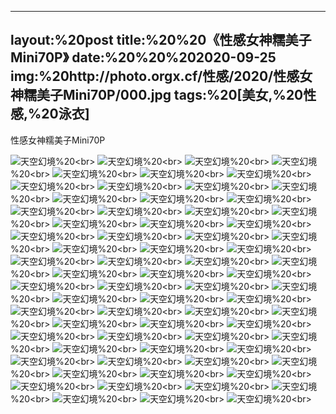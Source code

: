 ﻿---
layout:%20post
title:%20%20《性感女神糯美子Mini70P》
date:%20%20%202020-09-25
img:%20http://photo.orgx.cf/性感/2020/性感女神糯美子Mini70P/000.jpg
tags:%20[美女,%20性感,%20泳衣]
---

性感女神糯美子Mini70P



![天空幻境](http://photo.orgx.cf/性感/2020/性感女神糯美子Mini70P/001.jpg%20''天空幻境'')%20<br>
![天空幻境](http://photo.orgx.cf/性感/2020/性感女神糯美子Mini70P/002.jpg%20''天空幻境'')%20<br>
![天空幻境](http://photo.orgx.cf/性感/2020/性感女神糯美子Mini70P/003.jpg%20''天空幻境'')%20<br>
![天空幻境](http://photo.orgx.cf/性感/2020/性感女神糯美子Mini70P/004.jpg%20''天空幻境'')%20<br>
![天空幻境](http://photo.orgx.cf/性感/2020/性感女神糯美子Mini70P/005.jpg%20''天空幻境'')%20<br>
![天空幻境](http://photo.orgx.cf/性感/2020/性感女神糯美子Mini70P/006.jpg%20''天空幻境'')%20<br>
![天空幻境](http://photo.orgx.cf/性感/2020/性感女神糯美子Mini70P/007.jpg%20''天空幻境'')%20<br>
![天空幻境](http://photo.orgx.cf/性感/2020/性感女神糯美子Mini70P/008.jpg%20''天空幻境'')%20<br>
![天空幻境](http://photo.orgx.cf/性感/2020/性感女神糯美子Mini70P/009.jpg%20''天空幻境'')%20<br>
![天空幻境](http://photo.orgx.cf/性感/2020/性感女神糯美子Mini70P/010.jpg%20''天空幻境'')%20<br>
![天空幻境](http://photo.orgx.cf/性感/2020/性感女神糯美子Mini70P/011.jpg%20''天空幻境'')%20<br>
![天空幻境](http://photo.orgx.cf/性感/2020/性感女神糯美子Mini70P/012.jpg%20''天空幻境'')%20<br>
![天空幻境](http://photo.orgx.cf/性感/2020/性感女神糯美子Mini70P/013.jpg%20''天空幻境'')%20<br>
![天空幻境](http://photo.orgx.cf/性感/2020/性感女神糯美子Mini70P/014.jpg%20''天空幻境'')%20<br>
![天空幻境](http://photo.orgx.cf/性感/2020/性感女神糯美子Mini70P/015.jpg%20''天空幻境'')%20<br>
![天空幻境](http://photo.orgx.cf/性感/2020/性感女神糯美子Mini70P/016.jpg%20''天空幻境'')%20<br>
![天空幻境](http://photo.orgx.cf/性感/2020/性感女神糯美子Mini70P/017.jpg%20''天空幻境'')%20<br>
![天空幻境](http://photo.orgx.cf/性感/2020/性感女神糯美子Mini70P/018.jpg%20''天空幻境'')%20<br>
![天空幻境](http://photo.orgx.cf/性感/2020/性感女神糯美子Mini70P/019.jpg%20''天空幻境'')%20<br>
![天空幻境](http://photo.orgx.cf/性感/2020/性感女神糯美子Mini70P/020.jpg%20''天空幻境'')%20<br>
![天空幻境](http://photo.orgx.cf/性感/2020/性感女神糯美子Mini70P/021.jpg%20''天空幻境'')%20<br>
![天空幻境](http://photo.orgx.cf/性感/2020/性感女神糯美子Mini70P/022.jpg%20''天空幻境'')%20<br>
![天空幻境](http://photo.orgx.cf/性感/2020/性感女神糯美子Mini70P/023.jpg%20''天空幻境'')%20<br>
![天空幻境](http://photo.orgx.cf/性感/2020/性感女神糯美子Mini70P/024.jpg%20''天空幻境'')%20<br>
![天空幻境](http://photo.orgx.cf/性感/2020/性感女神糯美子Mini70P/025.jpg%20''天空幻境'')%20<br>
![天空幻境](http://photo.orgx.cf/性感/2020/性感女神糯美子Mini70P/026.jpg%20''天空幻境'')%20<br>
![天空幻境](http://photo.orgx.cf/性感/2020/性感女神糯美子Mini70P/027.jpg%20''天空幻境'')%20<br>
![天空幻境](http://photo.orgx.cf/性感/2020/性感女神糯美子Mini70P/028.jpg%20''天空幻境'')%20<br>
![天空幻境](http://photo.orgx.cf/性感/2020/性感女神糯美子Mini70P/029.jpg%20''天空幻境'')%20<br>
![天空幻境](http://photo.orgx.cf/性感/2020/性感女神糯美子Mini70P/030.jpg%20''天空幻境'')%20<br>
![天空幻境](http://photo.orgx.cf/性感/2020/性感女神糯美子Mini70P/031.jpg%20''天空幻境'')%20<br>
![天空幻境](http://photo.orgx.cf/性感/2020/性感女神糯美子Mini70P/032.jpg%20''天空幻境'')%20<br>
![天空幻境](http://photo.orgx.cf/性感/2020/性感女神糯美子Mini70P/033.jpg%20''天空幻境'')%20<br>
![天空幻境](http://photo.orgx.cf/性感/2020/性感女神糯美子Mini70P/034.jpg%20''天空幻境'')%20<br>
![天空幻境](http://photo.orgx.cf/性感/2020/性感女神糯美子Mini70P/035.jpg%20''天空幻境'')%20<br>
![天空幻境](http://photo.orgx.cf/性感/2020/性感女神糯美子Mini70P/036.jpg%20''天空幻境'')%20<br>
![天空幻境](http://photo.orgx.cf/性感/2020/性感女神糯美子Mini70P/037.jpg%20''天空幻境'')%20<br>
![天空幻境](http://photo.orgx.cf/性感/2020/性感女神糯美子Mini70P/038.jpg%20''天空幻境'')%20<br>
![天空幻境](http://photo.orgx.cf/性感/2020/性感女神糯美子Mini70P/039.jpg%20''天空幻境'')%20<br>
![天空幻境](http://photo.orgx.cf/性感/2020/性感女神糯美子Mini70P/040.jpg%20''天空幻境'')%20<br>
![天空幻境](http://photo.orgx.cf/性感/2020/性感女神糯美子Mini70P/041.jpg%20''天空幻境'')%20<br>
![天空幻境](http://photo.orgx.cf/性感/2020/性感女神糯美子Mini70P/042.jpg%20''天空幻境'')%20<br>
![天空幻境](http://photo.orgx.cf/性感/2020/性感女神糯美子Mini70P/043.jpg%20''天空幻境'')%20<br>
![天空幻境](http://photo.orgx.cf/性感/2020/性感女神糯美子Mini70P/044.jpg%20''天空幻境'')%20<br>
![天空幻境](http://photo.orgx.cf/性感/2020/性感女神糯美子Mini70P/045.jpg%20''天空幻境'')%20<br>
![天空幻境](http://photo.orgx.cf/性感/2020/性感女神糯美子Mini70P/046.jpg%20''天空幻境'')%20<br>
![天空幻境](http://photo.orgx.cf/性感/2020/性感女神糯美子Mini70P/047.jpg%20''天空幻境'')%20<br>
![天空幻境](http://photo.orgx.cf/性感/2020/性感女神糯美子Mini70P/048.jpg%20''天空幻境'')%20<br>
![天空幻境](http://photo.orgx.cf/性感/2020/性感女神糯美子Mini70P/049.jpg%20''天空幻境'')%20<br>
![天空幻境](http://photo.orgx.cf/性感/2020/性感女神糯美子Mini70P/050.jpg%20''天空幻境'')%20<br>
![天空幻境](http://photo.orgx.cf/性感/2020/性感女神糯美子Mini70P/051.jpg%20''天空幻境'')%20<br>
![天空幻境](http://photo.orgx.cf/性感/2020/性感女神糯美子Mini70P/052.jpg%20''天空幻境'')%20<br>
![天空幻境](http://photo.orgx.cf/性感/2020/性感女神糯美子Mini70P/053.jpg%20''天空幻境'')%20<br>
![天空幻境](http://photo.orgx.cf/性感/2020/性感女神糯美子Mini70P/054.jpg%20''天空幻境'')%20<br>
![天空幻境](http://photo.orgx.cf/性感/2020/性感女神糯美子Mini70P/055.jpg%20''天空幻境'')%20<br>
![天空幻境](http://photo.orgx.cf/性感/2020/性感女神糯美子Mini70P/056.jpg%20''天空幻境'')%20<br>
![天空幻境](http://photo.orgx.cf/性感/2020/性感女神糯美子Mini70P/057.jpg%20''天空幻境'')%20<br>
![天空幻境](http://photo.orgx.cf/性感/2020/性感女神糯美子Mini70P/058.jpg%20''天空幻境'')%20<br>
![天空幻境](http://photo.orgx.cf/性感/2020/性感女神糯美子Mini70P/059.jpg%20''天空幻境'')%20<br>
![天空幻境](http://photo.orgx.cf/性感/2020/性感女神糯美子Mini70P/060.jpg%20''天空幻境'')%20<br>
![天空幻境](http://photo.orgx.cf/性感/2020/性感女神糯美子Mini70P/061.jpg%20''天空幻境'')%20<br>
![天空幻境](http://photo.orgx.cf/性感/2020/性感女神糯美子Mini70P/062.jpg%20''天空幻境'')%20<br>
![天空幻境](http://photo.orgx.cf/性感/2020/性感女神糯美子Mini70P/063.jpg%20''天空幻境'')%20<br>
![天空幻境](http://photo.orgx.cf/性感/2020/性感女神糯美子Mini70P/064.jpg%20''天空幻境'')%20<br>
![天空幻境](http://photo.orgx.cf/性感/2020/性感女神糯美子Mini70P/065.jpg%20''天空幻境'')%20<br>
![天空幻境](http://photo.orgx.cf/性感/2020/性感女神糯美子Mini70P/066.jpg%20''天空幻境'')%20<br>
![天空幻境](http://photo.orgx.cf/性感/2020/性感女神糯美子Mini70P/067.jpg%20''天空幻境'')%20<br>
![天空幻境](http://photo.orgx.cf/性感/2020/性感女神糯美子Mini70P/068.jpg%20''天空幻境'')%20<br>
![天空幻境](http://photo.orgx.cf/性感/2020/性感女神糯美子Mini70P/069.jpg%20''天空幻境'')%20<br>
![天空幻境](http://photo.orgx.cf/性感/2020/性感女神糯美子Mini70P/070.jpg%20''天空幻境'')%20<br>